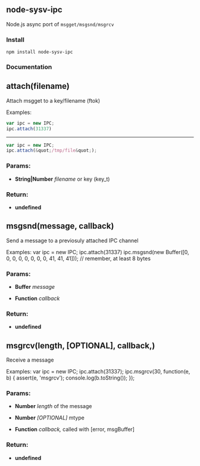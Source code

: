 ## node-sysv-ipc

Node.js async port of `msgget/msgsnd/msgrcv`

### Install

`npm install node-sysv-ipc`

### Documentation

## attach(filename)

Attach msgget to a key/filename (ftok)

Examples:
 ```javascript
 var ipc = new IPC;
 ipc.attach(31337)
 ```

 ---

 ```javascript
 var ipc = new IPC;
 ipc.attach(&quot;/tmp/file&quot;);
 ```

### Params:

* **String|Number** *filename* or key (key_t)

### Return:

* **undefined**

## msgsnd(message, callback)

Send a message to a previosuly attached IPC channel

Examples:
 var ipc = new IPC;
 ipc.attach(31337)
 ipc.msgsnd(new Buffer([0, 0, 0, 0, 0, 0, 0, 0, 41, 41, 41])); // remember, at least 8 bytes

### Params: 

* **Buffer** *message* 

* **Function** *callback* 

### Return:

* **undefined** 

## msgrcv(length, [OPTIONAL], callback,)

Receive a message

Examples:
 var ipc = new IPC;
 ipc.attach(31337);
 ipc.msgrcv(30, function(e, b) {
   assert(e, 'msgrcv');
   console.log(b.toString());
 });

### Params: 

* **Number** *length* of the message

* **Number** *[OPTIONAL]* mtype

* **Function** *callback,* called with [error, msgBuffer]

### Return:

* **undefined** 
